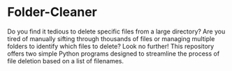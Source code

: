 # Folder-Cleaner
Do you find it tedious to delete specific files from a large directory? Are you tired of manually sifting through thousands of files or managing multiple folders to identify which files to delete? Look no further! This repository offers two simple Python programs designed to streamline the process of file deletion based on a list of filenames.
